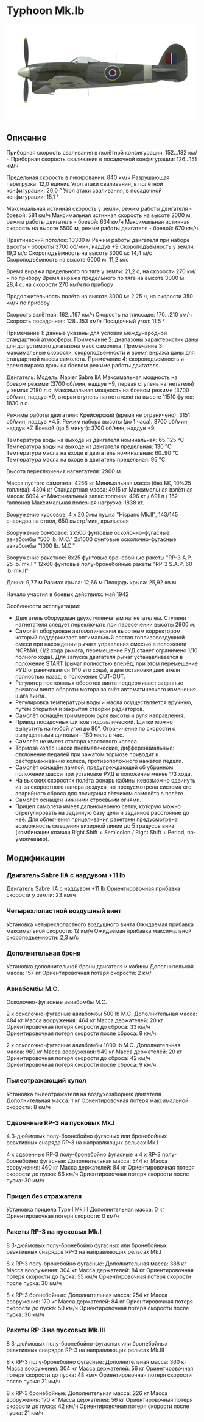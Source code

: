 # Typhoon Mk.Ib

![typhoonmkib](../images/typhoonmkib.png)

## Описание

Приборная скорость сваливания в полётной конфигурации: 152...182 км/ч
Приборная скорость сваливания в посадочной конфигурации: 126...151 км/ч

Предельная скорость в пикировании: 840 км/ч
Разрушающая перегрузка: 12,0 единиц
Угол атаки сваливания, в полётной конфигурации: 20,0 °
Угол атаки сваливания, в посадочной конфигурации: 15,1 °

Максимальная истинная скорость у земли, режим работы двигателя - боевой: 581 км/ч
Максимальная истинная скорость на высоте 2000 м, режим работы двигателя - боевой: 634 км/ч 
Максимальная истинная скорость на высоте 5500 м, режим работы двигателя - боевой: 670 км/ч

Практический потолок: 10300 м
Режим работы двигателя при наборе высоты - обороты 3700 об/мин, наддув +9
Скороподъёмность у земли: 19,3 м/с
Скороподъёмность на высоте 3000 м: 14,4 м/с
Скороподъёмность на высоте 6000 м: 11,2 м/с

Время виража предельного по тяге у земли: 21,2 с, на скорости 270 км/ч по прибору
Время виража предельного по тяге на высоте 3000 м: 28,4 с, на скорости 270 км/ч по прибору

Продолжительность полёта на высоте 3000 м: 2,25 ч, на скорости 350 км/ч по прибору

Скорость взлётная: 162...197 км/ч 
Скорость на глиссаде: 170...210 км/ч 
Скорость посадочная: 128...153 км/ч
Посадочный угол: 11,5 °

Примечание 1: данные указаны для условий международной стандартной атмосферы.
Примечание 2: диапазоны характеристик даны для допустимого диапазона масс самолета.
Примечание 3: максимальные скорости, скороподъемности и время виража даны для стандартной массы самолета.
Примечание 4: скороподъемность и время виража даны на боевом режиме работы двигателя.

Двигатель:
Модель: Napier Sabre IIA
Максимальная мощность на боевом режиме (3700 об/мин, наддув +9, первая ступень нагнетателя) у земли: 2180 л.с.
Максимальная мощность на боевом режиме (3700 об/мин, наддув +9, вторая ступень нагнетателя) на высоте 11510 футов: 1830 л.с.

Режимы работы двигателя:
Крейсерский (время не ограничено): 3151 об/мин, наддув +4.5. 
Режим набора высоты (до 1 часа): 3700 об/мин, наддув +7.
Боевой (до 5 минут): 3700 об/мин, наддув +9.

Температура воды на выходе из двигателя номинальная: 65..125 °С
Температура воды на выходе из двигателя предельная: 130 °С
Температура масла на входе в двигатель номинальная: 60..90 °С
Температура масла на входе в двигатель предельная: 95 °С

Высота переключения нагнетателя: 2900 м

Масса пустого самолета: 4256 кг
Минимальная масса (без БК, 10%25 топлива): 4304 кг
Стандартная масса: 4915 кг
Максимальная взлётная масса: 6094 кг
Максимальный запас топлива: 496 кг / 691 л / 162 галлонов
Максимальная полезная нагрузка: 1838 кг.

Вооружение курсовое:
4 x 20,0мм пушка "Hispano Mk.II", 143/145 снарядов на ствол, 650 выстр/мин, крыльевая

Вооружение бомбовое:
2x500 фунтовые осколочно-фугасные авиабомбы "500 lb. M.C."
2x1000 фунтовые осколочно-фугасные авиабомбы "1000 lb. M.C."

Вооружение ракетное:
8x25 фунтовые бронебойные ракеты "RP-3 A.P. 25 lb. mk.II"
12x60 фунтовые полу-бронебойные ракеты "RP-3 S.A.P. 60 lb. mk.II"

Длина: 9,77 м
Размах крыла: 12,66 м
Площадь крыла: 25,92 кв.м

Начало участия в боевых действиях: май 1942

Особенности эксплуатации:
- Двигатель оборудован двухступенчатым нагнетателем. Ступени нагнетателя следует переключать при пересечении высоты 2900 м.
- Самолёт оборудован автоматическим высотным корректором, который поддерживает оптимальный состав топливовоздушной смеси при нахождении рычага управления смесью в положении NORMAL (1/2 хода рычага, перемещение РУД станет ограничено 1/10 полного хода). Для запуска двигателя рычаг устанавливается в положение START (рычаг полностью вперёд, при этом перемещение РУД ограничивается 1/10 его хода), а для остановки двигателя полностью назад, в положение CUT-OUT.
- Регулятор постоянных оборотов винта поддерживает заданные рычагом винта обороты мотора за счёт автоматического изменения шага винта. 
- Регулировка температуры воды и масла осуществляется вручную, путём открытия и закрытия створки радиаторов.
- Самолёт оснащён триммером руля высоты и руля направления.
- Привод посадочных щитков гидравлический. Щитки можно выпустить на любой угол до 80°. Ограничение по скорости с выпущенными щитками - 160 миль в час.
- Самолёт не имеет стопора хвостового колеса.
- Тормоза колёс шасси пневматические, дифференциальные: отклонение педалей при зажатом тормозе приводит к растормаживанию колеса, противоположного нажатой педали.
- Самолёт оснащён лампой, предупреждающей об убранном положении шасси при установке РУД в положение менее 1/3 хода. 
- На высоких скоростях полёта фонарь кабины невозможно сдвинуть из-за скоростного напора воздуха, но предусмотрена система его аварийного сброса для покидания лётчиком самолёта в полёте.
- Самолёт оснащён нижними строевыми огнями.
- Прицел самолёта имеет дальномерную сетку, которую можно отрегулировать на заданную базу цели и заданное расстояние до неё. Для облегчения прицеливания ракетами предусмотрена возможность смещения визирной линии до 5 градусов вниз (комбинации клавиш Right Shift + Semicolon / Right Shift + Period, по-умолчанию).

## Модификации

### Двигатель Sabre IIA с наддувом +11 lb

Двигатель Sabre IIA с наддувом +11 lb
Ориентировочная прибавка скорости у земли: 23 км/ч
### Четырехлопастной воздушный винт

Установка четырехлопастного воздушного винта
Ожидаемая прибавка максимальной скорости: 12 км/ч
Ожидаемая прибавка максимальной скороподъемности: 2,3 м/с
### Дополнительная броня

Установка дополнительной брони двигателя и кабины
Дополнительная масса: 157 кг
Ориентировочная потеря скорости: 2 км/
### Авиабомбы M.C.

Осколочно-фугасные авиабомбы M.C.

2 x осколочно-фугасные авиабомбы 500 lb M.C.
Дополнительная масса: 484 кг
Масса вооружения: 464 кг
Масса держателей: 20 кг
Ориентировочная потеря скорости до сброса: 33 км/ч
Ориентировочная потеря скорости после сброса: 9 км/ч

2 x осколочно-фугасные авиабомбы 1000 lb M.C.
Дополнительная масса: 969 кг
Масса вооружения: 949 кг
Масса держателей: 20 кг
Ориентировочная потеря скорости до сброса: 42 км/ч
Ориентировочная потеря скорости после сброса: 9 км/ч
### Пылеотражающий купол

Установка пылеотражателя на воздухозаборник двигателя
Дополнительная масса: 1 кг
Ориентировочная потеря максимальной скорости: 8 км/ч
### Сдвоенные RP-3 на пусковых Mk.I

4 3-дюймовых полу-бронебойно фугасных или бронебойных реактивных снаряда RP-3 на направляющих рельсах Mk.I

4 x сдвоенные RP-3 полу-бронебойно фугасные и 4 x RP-3 полу-бронебойно фугасные:
Дополнительная масса: 544 кг
Масса вооружения: 460 кг
Масса держателей: 84 кг
Ориентировочная потеря скорости до пуска: 66 км/ч
Ориентировочная потеря скорости после пуска: 30 км/ч

### Прицел без отражателя

Установка прицела Type I Mk.III
Дополнительная масса: 0 кг
Ориентировочная потеря скорости: 0 км/ч
### Ракеты RP-3 на пусковых Mk.I

8 3-дюймовых полу-бронебойно фугасных или бронебойных реактивных снарядов RP-3 на направляющих рельсах Mk.I

8 x RP-3 полу-бронебойно фугасные:
Дополнительная масса: 388 кг
Масса вооружения: 304 кг
Масса держателей: 84 кг
Ориентировочная потеря скорости до пуска: 55 км/ч
Ориентировочная потеря скорости после пуска: 30 км/ч

8 x RP-3 бронебойные:
Дополнительная масса: 254 кг
Масса вооружения: 170 кг
Масса держателей: 84 кг
Ориентировочная потеря скорости до пуска: 50 км/ч
Ориентировочная потеря скорости после пуска: 30 км/ч

### Ракеты RP-3 на пусковых Mk.III 

8 3-дюймовых полу-бронебойно-фугасных или бронебойных реактивных снарядов RP-3 на направляющих рельсах Mk.III

8 x RP-3 полу-бронебойно фугасные:
Дополнительная масса: 360 кг
Масса вооружения: 304 кг
Масса держателей: 56 кг
Ориентировочная потеря скорости до пуска: 48 км/ч
Ориентировочная потеря скорости после пуска: 21 км/ч

8 x RP-3 бронебойные:
Дополнительная масса: 226 кг
Масса вооружения: 170 кг
Масса держателей: 56 кг
Ориентировочная потеря скорости до пуска: 42 км/ч
Ориентировочная потеря скорости после пуска: 21 км/ч
